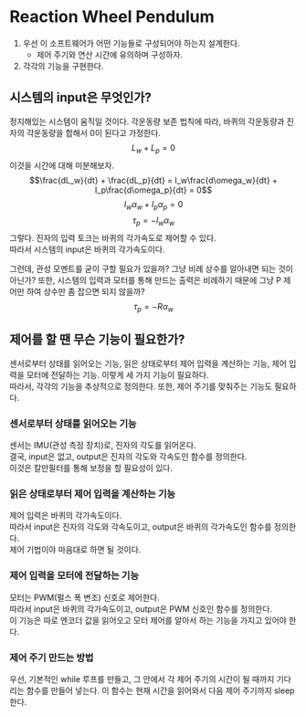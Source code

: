 # Reaction Wheel Pendulum

1. 우선 이 소프트웨어가 어떤 기능들로 구성되어야 하는지 설계한다.
    - 제어 주기와 연산 시간에 유의하며 구성하자.
2. 각각의 기능을 구현한다.

## 시스템의 input은 무엇인가?
정지해있는 시스템이 움직일 것이다. 각운동량 보존 법칙에 따라, 바퀴의 각운동량과 진자의 각운동량을 합해서 0이 된다고 가정한다.
$$L_w + L_p = 0$$
이것을 시간에 대해 미분해보자.
$$\frac{dL_w}{dt} + \frac{dL_p}{dt} = I_w\frac{d\omega_w}{dt} + I_p\frac{d\omega_p}{dt} = 0$$
$$I_w\alpha_w + I_p\alpha_p = 0 $$
$$ \tau_p = -I_w\alpha_w$$
그렇다. 진자의 입력 토크는 바퀴의 각가속도로 제어할 수 있다.  
따라서 시스템의 input은 바퀴의 각가속도이다.

그런데, 관성 모멘트를 굳이 구할 필요가 있을까? 그냥 비례 상수를 알아내면 되는 것이 아닌가? 또한, 시스템의 입력과 모터를 통해 만드는 출력은 비례하기 때문에 그냥 P 제어만 하여 상수만 좀 잡으면 되지 않을까?
$$\tau_p = -R \alpha_w$$

## 제어를 할 땐 무슨 기능이 필요한가?
센서로부터 상태를 읽어오는 기능, 읽은 상태로부터 제어 입력을 계산하는 기능, 제어 입력을 모터에 전달하는 기능. 이렇게 세 가지 기능이 필요하다.   
따라서, 각각의 기능을 추상적으로 정의한다.
또한, 제어 주기를 맞춰주는 기능도 필요하다.

### 센서로부터 상태를 읽어오는 기능
센서는 IMU(관성 측정 장치)로, 진자의 각도를 읽어온다.  
결국, input은 없고, output은 진자의 각도와 각속도인 함수를 정의한다.  
 이것은 칼만필터를 통해 보정을 할 필요성이 있다.  

### 읽은 상태로부터 제어 입력을 계산하는 기능
제어 입력은 바퀴의 각가속도이다.   
따라서 input은 진자의 각도와 각속도이고, output은 바퀴의 각가속도인 함수를 정의한다.  
제어 기법이야 마음대로 하면 될 것이다.

### 제어 입력을 모터에 전달하는 기능
모터는 PWM(펄스 폭 변조) 신호로 제어한다.  
따라서 input은 바퀴의 각가속도이고, output은 PWM 신호인 함수를 정의한다.   
이 기능은 따로 엔코더 값을 읽어오고 모터 제어를 알아서 하는 기능을 가지고 있어야 한다.  

### 제어 주기 만드는 방법
우선, 기본적인 while 루프를 만들고, 그 안에서 각 제어 주기의 시간이 될 때까지 기다리는 함수를 만들어 넣는다.
이 함수는 현재 시간을 읽어와서 다음 제어 주기까지 sleep한다.
